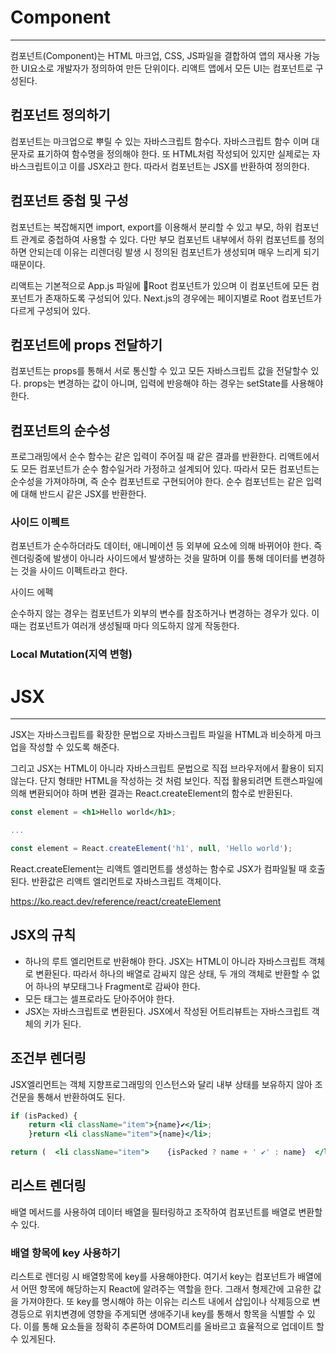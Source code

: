 # Component
---
컴포넌트(Component)는 HTML 마크업, CSS, JS파일을 결합하여 앱의 재사용 가능한 UI요소로 개발자가 정의하여 만든 단위이다.
리액트 앱에서 모든 UI는 컴포넌트로 구성된다.

## 컴포넌트 정의하기

컴포넌트는 마크업으로 뿌릴 수 있는 자바스크립트 함수다. 자바스크립트 함수 이며 대문자로 표기하여 함수명을 정의해야 한다.
또 HTML처럼 작성되어 있지만 실제로는 자바스크립트이고 이를 JSX라고 한다.
 따라서 컴포넌트는 JSX를 반환하여 정의한다.

## 컴포넌트 중첩 및 구성

컴포넌트는 복잡해지면 import, export를 이용해서 분리할 수 있고 부모, 하위 컴포넌트 관계로 중첩하여 사용할 수 있다. 
다만 부모 컴포넌트 내부에서 하위 컴포넌트를 정의하면 안되는데 이유는 리렌더링 발생 시 정의된 컴포넌트가 생성되며 매우 느리게 되기 때문이다.

리액트는 기본적으로 App.js 파일에 Root 컴포넌트가 있으며 이 컴포넌트에 모든 컴포넌트가 존재하도록 구성되어 있다.
Next.js의 경우에는 페이지별로 Root 컴포넌트가 다르게 구성되어 있다.

## 컴포넌트에 props 전달하기

컴포넌트는 props를 통해서 서로 통신할 수 있고 모든 자바스크립트 값을 전달할수 있다.
props는 변경하는 값이 아니며, 입력에 반응해야 하는 경우는 setState를 사용해야 한다.

## 컴포넌트의 순수성

프로그래밍에서 순수 함수는 같은 입력이 주어질 때 같은 결과를 반환한다.
리액트에서도 모든 컴포넌트가 순수 함수일거라 가정하고 설계되어 있다. 따라서 모든 컴포넌트는 순수성을 가져야하며, 즉 순수 컴포넌트로 구현되어야 한다.
순수 컴포넌트는 같은 입력에 대해 반드시 같은 JSX를 반환한다.

### 사이드 이펙트

컴포넌트가 순수하더라도 데이터, 애니메이션 등 외부에 요소에 의해 바뀌어야 한다. 
즉 렌더링중에 발생이 아니라 사이드에서 발생하는 것을 말하며 이를 통해 데이터를 변경하는 것을 사이드 이펙트라고 한다.

사이드 에펙

순수하지 않는 경우는 컴포넌트가 외부의 변수를 참조하거나 변경하는 경우가 있다. 이때는 컴포넌트가 여러개 생성될때 마다 의도하지 않게 작동한다.

### Local Mutation(지역 변형)



# JSX
---
JSX는 자바스크립트를 확장한 문법으로 자바스크립트 파일을 HTML과 비슷하게 마크업을 작성할 수 있도록 해준다.

그리고 JSX는 HTML이 아니라 자바스크립트 문법으로 직접 브라우저에서 활용이 되지 않는다. 단지 형태만 HTML을 작성하는 것 처럼 보인다. 
직접 활용되려면 트랜스파일에 의해 변환되어야 하며 변환 결과는 React.createElement의 함수로 반환된다.
```jsx
const element = <h1>Hello world</h1>;

...

const element = React.createElement('h1', null, 'Hello world');
```

React.createElement는 리액트 엘리먼트를 생성하는 함수로 JSX가 컴파일될 때 호출된다.
반환값은 리액트 엘리먼트로 자바스크립트 객체이다.

https://ko.react.dev/reference/react/createElement
## JSX의 규칙

- 하나의 루트 엘리먼트로 반환해야 한다.
	JSX는 HTML이 아니라 자바스크립트 객체로 변환된다. 따라서 하나의 배열로 감싸지 않은 상태, 두 개의 객체로 반환할 수 없어 하나의 부모태그나 Fragment로 감싸야 한다.
- 모든 태그는 셀프로라도 닫아주어야 한다.
- JSX는 자바스크립트로 변환된다. JSX에서 작성된 어트리뷰트는 자바스크립트 객체의 키가 된다.

## 조건부 렌더링

JSX엘리먼트는 객체 지향프로그래밍의 인스턴스와 달리 내부 상태를 보유하지 않아 조건문을 통해서 반환하여도 된다.

```jsx
if (isPacked) {  
	return <li className="item">{name}✔</li>;
	}return <li className="item">{name}</li>;
```

```jsx
return (  <li className="item">    {isPacked ? name + ' ✔' : name}  </li>);
```

## 리스트 렌더링

배열 메서드를 사용하여 데이터 배열을 필터링하고 조작하여 컴포넌트를 배열로 변환할 수 있다.

### 배열 항목에 key 사용하기
리스트로 렌더링 시 배열항목에 key를 사용해야한다. 여기서 key는 컴포넌트가 배열에서 어떤 항목에 해당하는지 React에 알려주는 역할을 한다. 그래서 형제간에 고유한 값을 가져야한다.
또 key를 명시해야 하는 이유는 리스트 내에서 삽입이나 삭제등으로 변경등으로 위치변경에 영향을 주게되면 생애주기내 key를 통해서 항목을 식별할 수 있다. 이를 통해 요소들을 정확히 추론하여 DOM트리를 올바르고 효율적으로 업데이트 할 수 있게된다.

